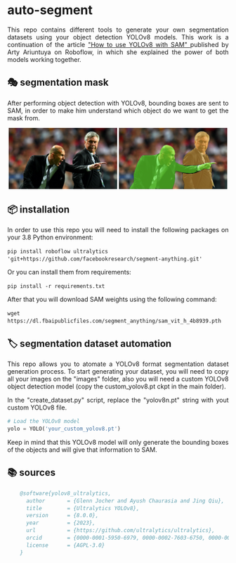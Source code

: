 # auto-segment

<p align = "justify"> 
  This repo contains different tools to generate your own segmentation datasets using your object detection YOLOv8 models. This work is a continuation of the article <a href="https://blog.roboflow.com/how-to-use-yolov8-with-sam/"> "How to use YOLOv8 with SAM" </a>published by Arty Ariuntuya on Roboflow, in which she explained the power of both models working together.
</p>

## 🎭 segmentation mask

<p align = "justify">
  After performing object detection with YOLOv8, bounding boxes are sent to SAM, in order to make him understand which object do we want to get the mask from.
</p>

<p align = "center">
  <img src = "./images/zidane.jpg" width = "49%">
  <img src = "./examples/example_1.PNG" width = "49%">
</p>

## 📦 installation

<p align = "justify">
  In order to use this repo you will need to install the following packages on your 3.8 Python environment:
</p>

```pip install roboflow ultralytics 'git+https://github.com/facebookresearch/segment-anything.git'```

<p align = "justify">
  Or you can install them from requirements:
</p>

```pip install -r requirements.txt```

<p align = "justify">
  After that you will download SAM weights using the following command:
</p>

```wget https://dl.fbaipublicfiles.com/segment_anything/sam_vit_h_4b8939.pth```

## 🏷️ segmentation dataset automation

<p align = "justify">
  This repo allows you to atomate a YOLOv8 format segmentation dataset generation process. To start generating your dataset, you will need to copy all your images on the "images" folder, also you will need a custom YOLOv8 object detection model (copy the custom_yolov8.pt ckpt in the main folder).
</p>

<p align = "justify">
  In the "create_dataset.py" script, replace the "yolov8n.pt" string with yout custom YOLOv8 file. 
</p>

```python
# Load the YOLOv8 model
yolo = YOLO('your_custom_yolov8.pt')
```

<p align="justify">
  Keep in mind that this YOLOv8 model will only generate the bounding boxes of the objects and will give that information to SAM.
</p>

## 📚 sources

```bibtex
    @software{yolov8_ultralytics,
      author       = {Glenn Jocher and Ayush Chaurasia and Jing Qiu},
      title        = {Ultralytics YOLOv8},
      version      = {8.0.0},
      year         = {2023},
      url          = {https://github.com/ultralytics/ultralytics},
      orcid        = {0000-0001-5950-6979, 0000-0002-7603-6750, 0000-0003-3783-7069},
      license      = {AGPL-3.0}
    }
```